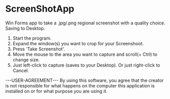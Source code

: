 # ScreenShotApp
Win Forms app to take a .jpg/.png regional screenshot with a quality choice. Saving to Desktop.

1. Start the program.
2. Expand the window(s) you want to crop for your Screenshoot.
3. Press 'Take Screenshot'.
4. Move the mouse to the area you want to capture and scroll(+ Ctrl) to change size.
5. Just left-click to capture (saves to your Desktop). Or just right-click to Cancel.

---USER-AGREEMENT---
By using this software, you agree that the creator is not responsible for what happens on the computer this application is installed on or for what purpose you are using it. 
